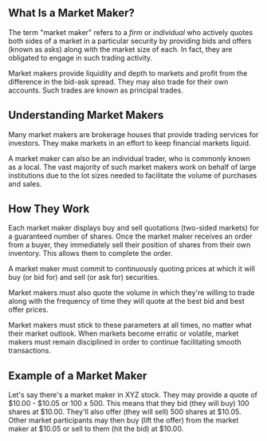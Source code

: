 ## What Is a Market Maker?

The term "market maker" refers to a _firm_ or _individual_ who actively quotes both sides of a market in a particular security by providing bids and offers (known as asks) along with the market size of each. In fact, they are obligated to engage in such trading activity.

Market makers provide liquidity and depth to markets and profit from the difference in the bid-ask spread. They may also trade for their own accounts. Such trades are known as principal trades.

## Understanding Market Makers

Many market makers are brokerage houses that provide trading services for investors. They make markets in an effort to keep financial markets liquid.

A market maker can also be an individual trader, who is commonly known as a local. The vast majority of such market makers work on behalf of large institutions due to the lot sizes needed to facilitate the volume of purchases and sales.

## How They Work

Each market maker displays buy and sell quotations (two-sided markets) for a guaranteed number of shares. Once the market maker receives an order from a buyer, they immediately sell their position of shares from their own inventory. This allows them to complete the order.

A market maker must commit to continuously quoting prices at which it will buy (or bid for) and sell (or ask for) securities.

Market makers must also quote the volume in which they're willing to trade along with the frequency of time they will quote at the best bid and best offer prices.

Market makers must stick to these parameters at all times, no matter what their market outlook. When markets become erratic or volatile, market makers must remain disciplined in order to continue facilitating smooth transactions.

## Example of a Market Maker

Let's say there's a market maker in XYZ stock. They may provide a quote of $10.00 - $10.05 or 100 x 500. This means that they bid (they will buy) 100 shares at $10.00. They'll also offer (they will sell) 500 shares at $10.05. Other market participants may then buy (lift the offer) from the market maker at $10.05 or sell to them (hit the bid) at $10.00.
